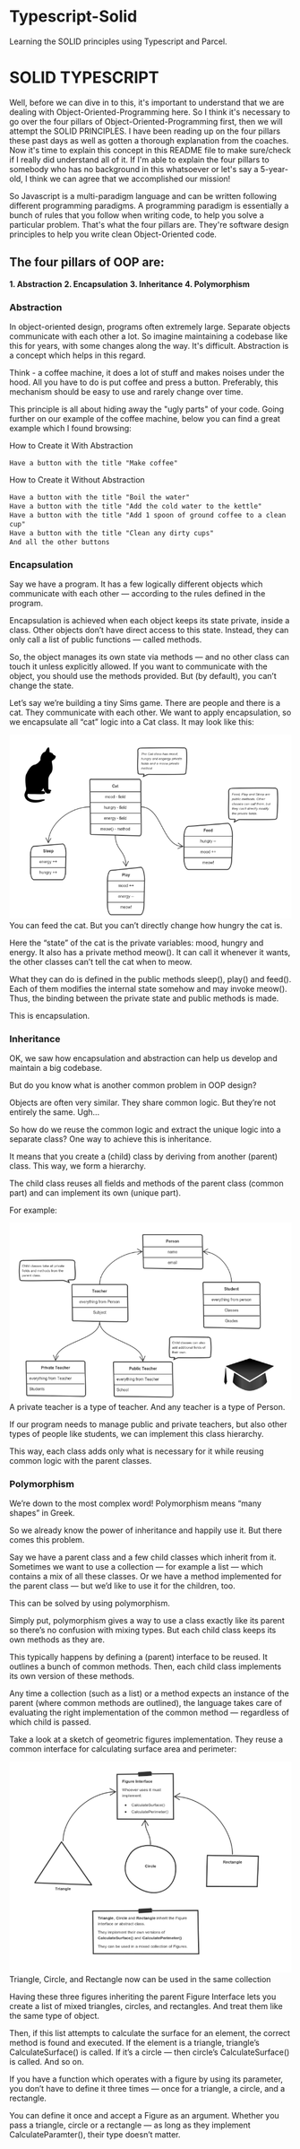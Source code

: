 # Typescript-Solid
Learning the SOLID principles using Typescript and Parcel.

# SOLID TYPESCRIPT

Well, before we can dive in to this, it's important to understand that we are dealing with Object-Oriented-Programming here.
So I think it's necessary to go over the four pillars of Object-Oriented-Programming first, then we will attempt the SOLID PRINCIPLES.
I have been reading up on the four pillars these past days as well as gotten a thorough explanation from the coaches.
Now it's time to explain this concept in this README file to make sure/check if I really did understand all of it.
If I'm able to explain the four pillars to somebody who has no background in this whatsoever or let's say a 5-year-old,
I think we can agree that we accomplished our mission!

So Javascript is a multi-paradigm language and can be written following different programming paradigms.
A programming paradigm is essentially a bunch of rules that you follow when writing code, to help you solve a particular problem.
That's what the four pillars are. They're software design principles to help you write clean Object-Oriented code.

## The four pillars of OOP are: 

**1. Abstraction**
**2. Encapsulation**
**3. Inheritance**
**4. Polymorphism**


### Abstraction

In object-oriented design, programs often extremely large. Separate objects communicate with each other a lot.
So imagine maintaining a codebase like this for years, with some changes along the way. It's difficult.
Abstraction is a concept which helps in this regard. 

Think - a coffee machine, it does a lot of stuff and makes
noises under the hood. All you have to do is put coffee and press a button. Preferably, this mechanism should be easy to use
and rarely change over time. 

This principle is all about hiding away the "ugly parts" of your code.
Going further on our example of the coffee machine, below you can find a great example which I found browsing:

How to Create it With Abstraction

    Have a button with the title "Make coffee"

How to Create it Without Abstraction

    Have a button with the title "Boil the water"
    Have a button with the title "Add the cold water to the kettle"
    Have a button with the title "Add 1 spoon of ground coffee to a clean cup"
    Have a button with the title "Clean any dirty cups"
    And all the other buttons


### Encapsulation

Say we have a program. It has a few logically different objects which communicate with each other — according to the rules defined in the program.

Encapsulation is achieved when each object keeps its state private, inside a class. Other objects don’t have direct access to this state. Instead, they can only call a list of public functions — called methods.

So, the object manages its own state via methods — and no other class can touch it unless explicitly allowed. If you want to communicate with the object, you should use the methods provided. But (by default), you can’t change the state.

Let’s say we’re building a tiny Sims game. There are people and there is a cat. They communicate with each other. We want to apply encapsulation, so we encapsulate all “cat” logic into a Cat class. It may look like this:


![](img/cat.png)
You can feed the cat. But you can’t directly change how hungry the cat is.

Here the “state” of the cat is the private variables: mood, hungry and energy. It also has a private method meow(). It can call it whenever it wants, the other classes can’t tell the cat when to meow.

What they can do is defined in the public methods sleep(), play() and feed(). Each of them modifies the internal state somehow and may invoke meow(). Thus, the binding between the private state and public methods is made.

This is encapsulation.


### Inheritance

OK, we saw how encapsulation and abstraction can help us develop and maintain a big codebase.

But do you know what is another common problem in OOP design?

Objects are often very similar. They share common logic. But they’re not entirely the same. Ugh…

So how do we reuse the common logic and extract the unique logic into a separate class? One way to achieve this is inheritance.

It means that you create a (child) class by deriving from another (parent) class. This way, we form a hierarchy.

The child class reuses all fields and methods of the parent class (common part) and can implement its own (unique part).

For example:

![](img/inheritance.png)
A private teacher is a type of teacher. And any teacher is a type of Person.

If our program needs to manage public and private teachers, but also other types of people like students, we can implement this class hierarchy.

This way, each class adds only what is necessary for it while reusing common logic with the parent classes.


### Polymorphism

We’re down to the most complex word! Polymorphism means “many shapes” in Greek.

So we already know the power of inheritance and happily use it. But there comes this problem.

Say we have a parent class and a few child classes which inherit from it. Sometimes we want to use a collection — for example a list — which contains a mix of all these classes. Or we have a method implemented for the parent class — but we’d like to use it for the children, too.

This can be solved by using polymorphism.

Simply put, polymorphism gives a way to use a class exactly like its parent so there’s no confusion with mixing types. But each child class keeps its own methods as they are.

This typically happens by defining a (parent) interface to be reused. It outlines a bunch of common methods. Then, each child class implements its own version of these methods.

Any time a collection (such as a list) or a method expects an instance of the parent (where common methods are outlined), the language takes care of evaluating the right implementation of the common method — regardless of which child is passed.

Take a look at a sketch of geometric figures implementation. They reuse a common interface for calculating surface area and perimeter:

![](img/Polymorphism.png)
Triangle, Circle, and Rectangle now can be used in the same collection

Having these three figures inheriting the parent Figure Interface lets you create a list of mixed triangles, circles, and rectangles. And treat them like the same type of object.

Then, if this list attempts to calculate the surface for an element, the correct method is found and executed. If the element is a triangle, triangle’s CalculateSurface() is called. If it’s a circle — then circle’s CalculateSurface() is called. And so on.

If you have a function which operates with a figure by using its parameter, you don’t have to define it three times — once for a triangle, a circle, and a rectangle.

You can define it once and accept a Figure as an argument. Whether you pass a triangle, circle or a rectangle — as long as they implement CalculateParamter(), their type doesn’t matter.